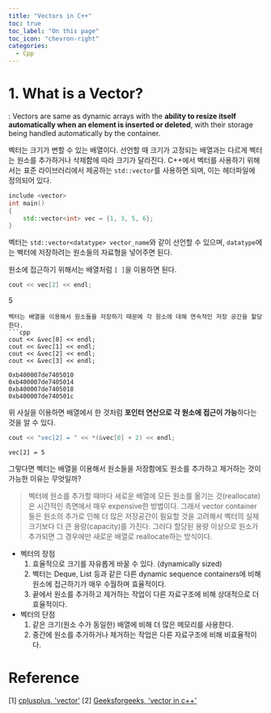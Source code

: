 ```yaml
---
title: "Vectors in C++"
toc: true
toc_label: "On this page"
toc_icon: "chevron-right"
categories:
  - Cpp
---
```


# 1. What is a Vector?
: Vectors are same as dynamic arrays with the **ability to resize itself automatically when an element is inserted or deleted**, with their storage being handled automatically by the container.

 벡터는 크기가 변할 수 있는 배열이다. 선언할 때 크기가 고정되는 배열과는 다르게 벡터는 원소를 추가하거나 삭제함에 따라 크기가 달라진다.
C++에서 벡터를 사용하기 위해서는 표준 라이브러리에서 제공하는 `std::vector`를 사용하면 되며, 이는 <vector> 헤더파일에 정의되어 있다.
```cpp
include <vector>
int main()
{
    std::vector<int> vec = {1, 3, 5, 6};
}
```
벡터는 `std::vector<datatype> vector_name`와 같이 선언할 수 있으며, `datatype`에는 벡터에 저장하려는 원소들의 자료형을 넣어주면 된다.

원소에 접근하기 위해서는 배열처럼 `[ ]`을 이용하면 된다.
```cpp
cout << vec[2] << endl;
```
5
```
벡터는 배열을 이용해서 원소들을 저장하기 때문에 각 원소에 대해 연속적인 저장 공간을 할당한다.
```cpp
cout << &vec[0] << endl;
cout << &vec[1] << endl;
cout << &vec[2] << endl;
cout << &vec[3] << endl;
```
```
0xb400007de7405010
0xb400007de7405014
0xb400007de7405018
0xb400007de740501c
```
위 사실을 이용하면 배열에서 한 것처럼 **포인터 연산으로 각 원소에 접근이 가능**하다는 것을 알 수 있다.
```cpp
cout << "vec[2] = " << *(&vec[0] + 2) << endl;
```
```
vec[2] = 5
```

그렇다면 벡터는 배열을 이용해서 원소들을 저장함에도 원소를 추가하고 제거하는 것이 가능한 이유는 무엇일까?
> 벡터에 원소를 추가할 때마다 새로운 배열에 모든 원소를 옮기는 것(reallocate)은 시간적인 측면에서 매우 expensive한 방법이다. 그래서 vector container들은 원소의 추가로 인해 더 많은 저장공간이 필요할 것을 고려해서 벡터의 실제 크기보다 더 큰 용량(capacity)를 가진다. 그러다 할당된 용량 이상으로 원소가 추가되면 그 경우에만 새로운 배열로 reallocate하는 방식이다.
 
- 벡터의 장점
    1) 효율적으로 크기를 자유롭게 바꿀 수 있다. (dynamically sized)
    2) 벡터는 Deque, List 등과 같은 다른 dynamic sequence containers에 비해 원소에 접근하기가 매우 수월하며 효율적이다.
    3) 끝에서 원소를 추가하고 제거하는 작업이 다른 자료구조에 비해 상대적으로 더 효율적이다.
- 벡터의 단점
    1) 같은 크기(원소 수가 동일한) 배열에 비해 더 많은 메모리를 사용한다.
    2) 중간에 원소를 추가하거나 제거하는 작업은 다른 자료구조에 비해 비효율적이다.






# Reference
[1] [cplusplus, 'vector'](https://www.cplusplus.com/reference/vector/vector/)
[2] [Geeksforgeeks, 'vector in c++'](https://www.geeksforgeeks.org/vector-in-cpp-stl/)
